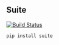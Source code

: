Suite
-------

[![Build Status](https://secure.travis-ci.org/stevepeak/suite.png)](http://travis-ci.org/stevepeak/suite)

`pip install suite`
